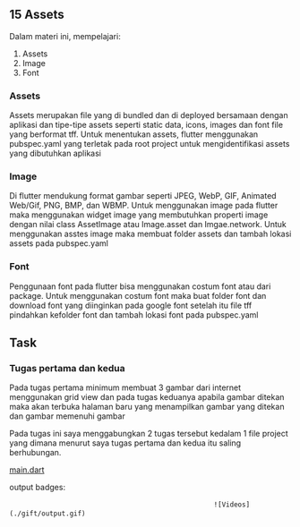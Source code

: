 

## 15 Assets

Dalam materi ini, mempelajari:
1. Assets
2. Image
3. Font

### Assets
Assets merupakan file yang di bundled dan di deployed bersamaan dengan aplikasi dan tipe-tipe assets seperti static data, icons, images dan font file yang berformat tff. Untuk menentukan assets, flutter menggunakan pubspec.yaml yang terletak pada root project untuk mengidentifikasi assets yang dibutuhkan aplikasi

### Image
Di flutter mendukung format gambar seperti JPEG, WebP, GIF, Animated Web/Gif, PNG, BMP, dan WBMP. Untuk menggunakan image pada flutter maka menggunakan widget image yang membutuhkan properti image dengan nilai class AssetImage atau Image.asset dan Imgae.network. Untuk menggunakan asstes image maka membuat folder assets dan tambah lokasi assets pada pubspec.yaml

### Font
Penggunaan font pada flutter bisa menggunakan costum font atau dari package. Untuk menggunakan costum font maka buat folder font dan download font yang diinginkan pada google font setelah itu file tff pindahkan kefolder font dan tambah lokasi font pada pubspec.yaml


## Task

### Tugas pertama dan kedua
Pada tugas pertama minimum membuat 3 gambar dari internet menggunakan grid view dan pada tugas keduanya apabila gambar ditekan maka akan terbuka halaman baru yang menampilkan gambar yang ditekan dan gambar memenuhi gambar

Pada tugas ini saya menggabungkan 2 tugas tersebut kedalam 1 file project yang dimana menurut saya tugas pertama dan kedua itu saling berhubungan.

[main.dart](./praktikum/tugas_one/lib/main.dart)

output badges:

                                                       ![Videos](./gift/output.gif)





